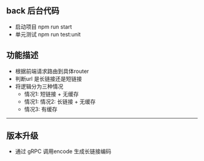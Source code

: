 ## back 后台代码
- 启动项目 npm run start
- 单元测试 npm run test:unit

## 功能描述
- 根据前端请求路由到具体router
- 判断url 是长链接还是短链接
- 将逻辑分为三种情况
    - 情况1: 短链接 + 无缓存
    - 情况1: 情况2: 长链接 + 无缓存
    - 情况3: 有缓存

---
## 版本升级 
- 通过 gRPC 调用encode 生成长链接编码